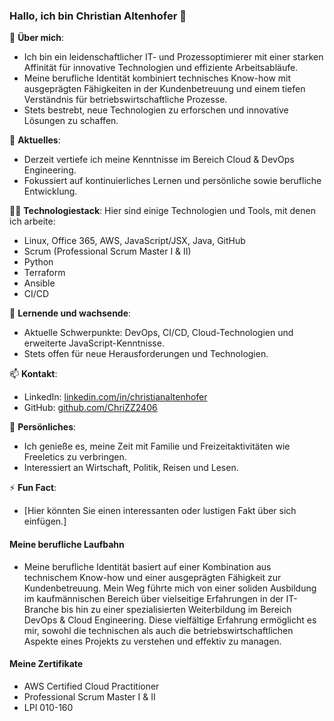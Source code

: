 ### Hallo, ich bin Christian Altenhofer 👋

🌟 **Über mich**:
- Ich bin ein leidenschaftlicher IT- und Prozessoptimierer mit einer starken Affinität für innovative Technologien und effiziente Arbeitsabläufe.
- Meine berufliche Identität kombiniert technisches Know-how mit ausgeprägten Fähigkeiten in der Kundenbetreuung und einem tiefen Verständnis für betriebswirtschaftliche Prozesse.
- Stets bestrebt, neue Technologien zu erforschen und innovative Lösungen zu schaffen.

🔭 **Aktuelles**:
- Derzeit vertiefe ich meine Kenntnisse im Bereich Cloud & DevOps Engineering.
- Fokussiert auf kontinuierliches Lernen und persönliche sowie berufliche Entwicklung.

👨‍💻 **Technologiestack**:
Hier sind einige Technologien und Tools, mit denen ich arbeite:
- Linux, Office 365, AWS, JavaScript/JSX, Java, GitHub
- Scrum (Professional Scrum Master I & II)
- Python
- Terraform
- Ansible
- CI/CD

🌱 **Lernende und wachsende**:
- Aktuelle Schwerpunkte: DevOps, CI/CD, Cloud-Technologien und erweiterte JavaScript-Kenntnisse.
- Stets offen für neue Herausforderungen und Technologien.

📫 **Kontakt**:
- LinkedIn: [linkedin.com/in/christianaltenhofer](https://linkedin.com/in/christianaltenhofer)
- GitHub: [github.com/ChriZZ2406](https://github.com/ChriZZ2406)

💬 **Persönliches**:
- Ich genieße es, meine Zeit mit Familie und Freizeitaktivitäten wie Freeletics zu verbringen.
- Interessiert an Wirtschaft, Politik, Reisen und Lesen.

⚡ **Fun Fact**:
- [Hier könnten Sie einen interessanten oder lustigen Fakt über sich einfügen.]

#### Meine berufliche Laufbahn
- Meine berufliche Identität basiert auf einer Kombination aus technischem Know-how und einer ausgeprägten Fähigkeit zur Kundenbetreuung. Mein Weg führte mich von einer soliden Ausbildung im kaufmännischen Bereich über vielseitige Erfahrungen in der IT-Branche bis hin zu einer spezialisierten Weiterbildung im Bereich DevOps & Cloud Engineering. Diese vielfältige Erfahrung ermöglicht es mir, sowohl die technischen als auch die betriebswirtschaftlichen Aspekte eines Projekts zu verstehen und effektiv zu managen.

#### Meine Zertifikate
- AWS Certified Cloud Practitioner
- Professional Scrum Master I & II
- LPI 010-160

